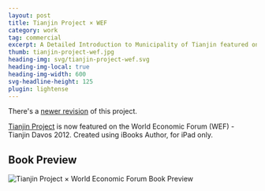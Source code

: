 ```yaml
---
layout: post
title: Tianjin Project × WEF
category: work
tag: commercial
excerpt: A Detailed Introduction to Municipality of Tianjin featured on the World Economic Forum
thumb: tianjin-project-wef.jpg
heading-img: svg/tianjin-project-wef.svg
heading-img-local: true
heading-img-width: 600
svg-headline-height: 125
plugin: lightense
---
```


<p class="note">There's a <a href="/work/tianjin-project-revision/">newer revision</a> of this project.</p>

<p><a href="/work/tianjin-project/">Tianjin Project</a> is now featured on the World Economic Forum (WEF) - Tianjin Davos 2012. Created using iBooks Author, for iPad only.</p>

<h2>Book Preview</h2>
<p><img class="no-enlarge" src="{{ site.file }}/tianjin-project-wef-preview-merged.jpg" alt="Tianjin Project &times; World Economic Forum Book Preview"></p>

